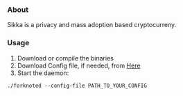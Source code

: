 ### About
Sikka is a privacy and mass adoption based cryptocurreny.


### Usage
1. Download or compile the binaries
2. Download Config file, if needed, from [Here](http://getsikka.org/wp-content/uploads/2017/09/sikka.conf)
3. Start the daemon:
```
./forknoted --config-file PATH_TO_YOUR_CONFIG
```

